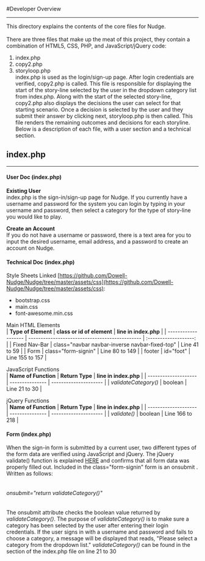 #Developer Overview
***

This directory explains the contents of the core files for Nudge.      
<br> 
There are three files that make up the meat of this project, they contain a combination of HTML5, CSS, PHP, and JavaScript/jQuery code:           
1. index.php    
2. copy2.php     
3. storyloop.php     
index.php is used as the login/sign-up page. After login credentials are verified, copy2.php is called. This file is responsible for displaying the start of the story-line selected by the user in the dropdown category list from index.php. Along with the start of the selected story-line, copy2.php also displays the decisions the user can select for that starting scenario. Once a decision is selected by the user and they submit their answer by clicking next, storyloop.php is then called. This file renders the remaining outcomes and decisions for each storyline. Below is a description of each file, with a user section and a technical section.      

## index.php  
***

#### User Doc (index.php)

**Existing User**    
index.php is the sign-in/sign-up page for Nudge. If you currently have a username and password for the system you can login by typing in your username and password, then select a category for the type of story-line you
would like to play.     

**Create an Account**              
If you do not have a username or password, there is a text area for you to input the desired username, email address, and a password to create an account on Nudge.  

#### Technical Doc (index.php)

Style Sheets Linked [https://github.com/Dowell-Nudge/Nudge/tree/master/assets/css](https://github.com/Dowell-Nudge/Nudge/tree/master/assets/css):          
* bootstrap.css
* main.css
* font-awesome.min.css    

Main HTML Elements      
| **Type of Element** | **class or id of element**                     | **line in index.php** |
| ------------------- | ---------------------------------------------- | :-------------------: |
| Fixed Nav-Bar       | class="navbar navbar-inverse navbar-fixed-top" | Line 41 to 59         | 
| Form                | class="form-signin"                            | Line 80 to 149        | 
| footer              | id="foot"                                      | Line 155 to 157       | 

JavaScript Functions      
| **Name of Function** | **Return Type** | **line in index.php** |
| -------------------- | --------------- | --------------------- |
| *validateCategory()* | boolean         | Line 21 to 30         | 


jQuery Functions     
| **Name of Function** | **Return Type** | **line in index.php** |
| -------------------- | --------------- | --------------------- |
| *validate()*         | boolean         | Line 166 to 218       | 

#### Form (index.php) 

When the sign-in form is submitted by a current user, two different types of the form data are verified using JavaScript and jQuery.
The jQuery validate() function is explained [HERE](https://jqueryvalidation.org/validate) and confirms that all form data was properly filled out. 
Included in the class="form-signin" form is an onsubmit . Written as follows:      
<br>     
*onsubmit="return validateCategory()"*  
<br>       
The onsubmit attribute checks the boolean value returned by *validateCategory()*. The purpose of *validateCategory()* is to make sure a category has been selected by the user after entering their login credentials. If the user signs in with a username and password and fails to choose a category, a message will be displayed that reads, "Please select a category from the dropdown list." *validateCategory()* can be found in the <head> section of the index.php file on line 21 to 30      




  

 
